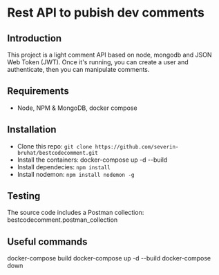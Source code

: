 # Rest API to pubish dev comments

## Introduction
This project is a light comment API based on node, mongodb and JSON Web Token (JWT).
Once it's running, you can create a user and authenticate, then you can manipulate comments.

## Requirements
* Node, NPM & MongoDB, docker compose

## Installation
* Clone this repo: ``` git clone https://github.com/severin-bruhat/bestcodecomment.git ```
* Install the containers: docker-compose up -d --build
* Install dependecies: ``` npm install ```
* Install nodemon: ``` npm install nodemon -g ```

## Testing
The source code includes a Postman collection: bestcodecomment.postman_collection

## Useful commands
docker-compose build
docker-compose up -d --build
docker-compose down